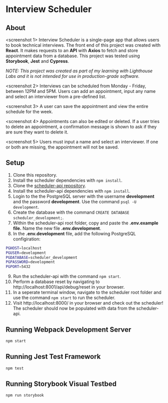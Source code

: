 # Interview Scheduler

## About
<screenshot 1>
Interview Scheduler is a single-page app that allows users to book technical interviews. The front end of this project was created with **React**. It makes requests to an **API** with **Axios** to fetch and store appointment data from a database. This project was tested using **Storybook**, **Jest** and **Cypress**.

*NOTE: This project was created as part of my learning with Lighthouse Labs and it is not intended for use in production-grade software.*

<screenshot 2>
Interviews can be scheduled from Monday - Friday, between 12PM and 5PM. Users can add an appointment, input any name and select an interviewer from a pre-defined list.

<screenshot 3>
A user can save the appointment and view the entire schedule for the week.

<screenshot 4>
Appointments can also be edited or deleted. If a user tries to delete an appointment, a confirmation message is shown to ask if they are sure they want to delete it.

<screenshot 5>
Users must input a name and select an interviewer. If one or both are missing, the appointment will not be saved.

## Setup

1. Clone this repository.
2. Install the scheduler dependencies with `npm install`.
3. Clone the [scheduler-api repository](https://github.com/paigenelmes/scheduler-api).
4. Install the scheduler-api dependencies with `npm install`.
5. Login to the the PostgreSQL server with the username **development** and the password **development**. Use the command `psql -U development`.
6. Create the database with the command `CREATE DATABASE scheduler_development;`. 
7. Within the scheduler-api root folder, copy and paste the **.env.example file.** Name the new file **.env.development**.
8. In the **.env.development** file, add the following PostgreSQL configiration: 
```sh
PGHOST=localhost
PGUSER=development
PGDATABASE=scheduler_development
PGPASSWORD=development
PGPORT=5432
```
9. Run the scheduler-api with the command `npm start`.
10. Perform a database reset by navigating to http://localhost:8001/api/debug/reset in your browser.
11. In a seperate terminal window, navigate to the scheduler root folder and use the command `npm start` to run the scheduler.
12. Visit http://localhost:8000/ in your browser and check out the scheduler! The scheduler should now be populated with data from the scheduler-api.
## Running Webpack Development Server

```sh
npm start
```

## Running Jest Test Framework

```sh
npm test
```

## Running Storybook Visual Testbed

```sh
npm run storybook
```
